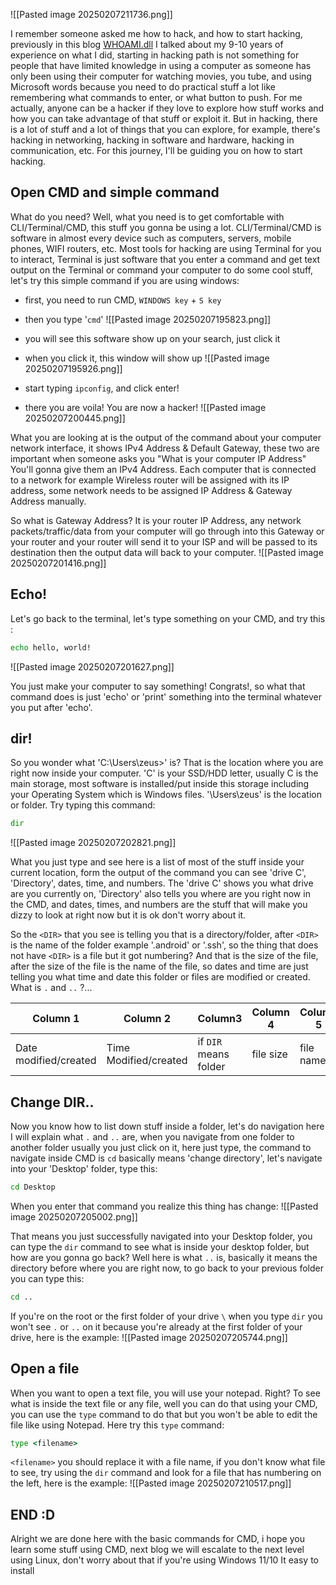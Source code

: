 ![[Pasted image 20250207211736.png]]


I remember someone asked me how to hack, and how to start hacking, previously in this blog [WHOAMI.dll](https://fiizdev.com/blog/post/WHOAMI.dll) I talked about my 9-10 years of experience on what I did, starting in hacking path is not something for people that have limited knowledge in using a computer as someone has only been using their computer for watching movies, you tube, and using Microsoft words because you need to do practical stuff a lot like remembering what commands to enter, or what button to push. For me actually, anyone can be a hacker if they love to explore how stuff works and how you can take advantage of that stuff or exploit it. But in hacking, there is a lot of stuff and a lot of things that you can explore, for example, there's hacking in networking, hacking in software and hardware, hacking in communication, etc. For this journey, I'll be guiding you on how to start hacking.

## Open CMD and simple command

What do you need? Well, what you need is to get comfortable with CLI/Terminal/CMD, this stuff you gonna be using a lot. CLI/Terminal/CMD is software in almost every device such as computers, servers, mobile phones, WIFI routers, etc. Most tools for hacking are using Terminal for you to interact, Terminal is just software that you enter a command and get text output on the Terminal or command your computer to do some cool stuff, let's try this simple command if you are using windows:

- first, you need to run CMD, `WINDOWS key` + `S key`
- then you type '`cmd`'
![[Pasted image 20250207195823.png]]

- you will see this software show up on your search, just click it
- when you click it, this window will show up
![[Pasted image 20250207195926.png]]

- start typing `ipconfig`, and click enter!
- there you are voila! You are now a hacker!
![[Pasted image 20250207200445.png]]

What you are looking at is the output of the command about your computer network interface, it shows IPv4 Address & Default Gateway, these two are important when someone asks you "What is your computer IP Address" You'll gonna give them an IPv4 Address. Each computer that is connected to a network for example Wireless router will be assigned with its IP address, some network needs to be assigned IP Address & Gateway Address manually.

So what is Gateway Address? It is your router IP Address, any network packets/traffic/data from your computer will go through into this Gateway or your router and your router will send it to your ISP and will be passed to its destination then the output data will back to your computer.
![[Pasted image 20250207201416.png]]

## Echo!

Let's go back to the terminal, let's type something on your CMD, and try this :
```cmd
echo hello, world!
```

![[Pasted image 20250207201627.png]]

You just make your computer to say something! Congrats!, so what that command does is just 'echo' or 'print' something into the terminal whatever you put after 'echo'. 

## dir!

So you wonder what 'C:\\Users\\zeus>' is? That is the location where you are right now inside your computer. 'C' is your SSD/HDD letter, usually C is the main storage, most software is installed/put inside this storage including your Operating System which is Windows files. '\\Users\\zeus' is the location or folder. Try typing this command:
```cmd
dir
```

![[Pasted image 20250207202821.png]]

What you just type and see here is a list of most of the stuff inside your current location, form the output of the command you can see 'drive C', 'Directory', dates, time, and numbers. The 'drive C' shows you what drive are you currently on, 'Directory' also tells you where are you right now in the CMD, and dates, times, and numbers are the stuff that will make you dizzy to look at right now but it is ok don't worry about it.

So the `<DIR>` that you see is telling you that is a directory/folder, after `<DIR>` is the name of the folder example '.android' or '.ssh', so the thing that does not have `<DIR>` is a file but it got numbering? And that is the size of the file, after the size of the file is the name of the file, so dates and time are just telling you what time and date this folder or files are modified or created. What is `.` and `..` ?...


| Column 1              | Column 2              | Column3               | Column 4  | Column 5  |
| --------------------- | --------------------- | --------------------- | --------- | --------- |
| Date modified/created | Time Modified/created | if `DIR` means folder | file size | file name |


## Change DIR..

Now you know how to list down stuff inside a folder, let's do navigation here I will explain what `.` and `..` are, when you navigate from one folder to another folder usually you just click on it, here just type, the command to navigate inside CMD is `cd` basically means 'change directory', let's navigate into your 'Desktop' folder, type this:
```cmd
cd Desktop
```

When you enter that command you realize this thing has change:
![[Pasted image 20250207205002.png]]

That means you just successfully navigated into your Desktop folder, you can type the `dir` command to see what is inside your desktop folder, but how are you gonna go back? Well here is what `..` is, basically it means the directory before where you are right now, to go back to your previous folder you can type this:
```cmd
cd ..
```

If you're on the root or the first folder of your drive `\` when you type `dir` you won't see `.` or `..` on it because you're already at the first folder of your drive, here is the example:
![[Pasted image 20250207205744.png]]

## Open a file

When you want to open a text file, you will use your notepad. Right? To see what is inside the text file or any file, well you can do that using your CMD, you can use the `type` command to do that but you won't be able to edit the file like using Notepad. Here try this `type` command:
```cmd
type <filename>
```

`<filename>` you should replace it with a file name, if you don't know what file to see, try using the `dir` command and look for a file that has numbering on the left, here is the example:
![[Pasted image 20250207210517.png]]

## END :D

Alright we are done here with the basic commands for CMD, i hope you learn some stuff using CMD, next blog we will escalate to the next level using Linux, don't worry about that if you're using Windows 11/10 It easy to install

